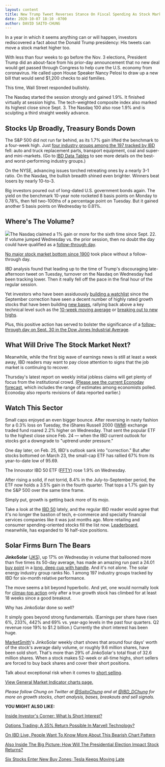 ```yaml
---
layout: content
title: New Trump Tweet Reverses Stance On Fiscal Spending As Stock Market Reacts Bullishly
date: 2020-10-07 18:10 -0700
author: DAVID SAITO-CHUNG
---
```






In a year in which it seems anything can or will happen, investors rediscovered a fact about the Donald Trump presidency: His tweets can move a stock market higher too.




With less than four weeks to go before the Nov. 3 elections, President Trump did an about-face from his prior-day announcement that no new deal would get passed through Congress to help cure the U.S. economy from coronavirus. He called upon House Speaker Nancy Pelosi to draw up a new bill that would send $1,200 checks to aid families.


This time, Wall Street responded bullishly.


The Nasdaq started the session strongly and gained 1.9%. It finished virtually at session highs. The tech-weighted composite index also marked its highest close since Sept. 3. The Nasdaq 100 also rose 1.9% and is sculpting a third straight weekly advance.


Stocks Up Broadly, Treasury Bonds Down
--------------------------------------


The S&P 500 did not run far behind, as its 1.7% gain lifted the benchmark to a four-week high. Just [four industry groups among the 197 tracked by IBD](https://www.investors.com/ibd-data-tables/) fell: auto and truck replacement parts, transport equipment, coal and super- and mini-markets. (Go to [IBD Data Tables](https://www.investors.com/ibd-data-tables/) to see more details on the best- and worst-performing industry groups.)


On the NYSE, advancing issues torched retreating ones by a nearly 3-1 ratio. On the Nasdaq, the bullish breadth shined even brighter. Winners beat losers by nearly 10-to-3.


Big investors poured out of long-dated U.S. government bonds again. The yield on the benchmark 10-year note rocketed 8 basis points on Monday to 0.78%, then fell two-100ths of a percentage point on Tuesday. But it gained another 5 basis points on Wednesday to 0.81%.


Where's The Volume?
-------------------


![](https://www.investors.com/wp-content/uploads/2020/10/MP102720-182x300.jpg)The Nasdaq claimed a 1% gain or more for the sixth time since Sept. 22. If volume jumped Wednesday vs. the prior session, then no doubt the day could have qualified as a [follow-through day](https://www.investors.com/how-to-invest/investors-corner/what-is-a-follow-through-day/).


[No major stock market bottom since 1900](https://www.investors.com/how-to-invest/investors-corner/how-a-follow-through-day-sparked-a-market-bottom-one-century-ago/) took place without a follow-through day.


IBD analysis found that leading up to the time of Trump's discouraging late-afternoon tweet on Tuesday, turnover on the Nasdaq on Wednesday had been tracking lower. Then it really fell off the pace in the final hour of the regular session.


Yet investors who have been assiduously [building a watchlist](https://www.investors.com/how-to-invest/investors-corner/stock-market-correction-put-to-use-build-a-watchlist/) since the September correction have seen a decent number of highly rated growth stocks that have been building [new bases](https://www.investors.com/how-to-invest/investors-corner/investor-basics-why-learning-base-patterns-gets-the-ball-rolling/), rallying back above a key technical level such as the [10-week moving average](https://www.investors.com/how-to-invest/investors-corner/add-trading-playbook-rebound-10-week-line/) or [breaking out to new highs](https://www.investors.com/how-to-invest/investors-corner/what-is-stock-breakout/).


Plus, this positive action has served to bolster the significance of a [follow-through day on Sept. 30 in the Dow Jones Industrial Average](https://www.investors.com/market-trend/the-big-picture/stock-market-gives-bullish-signal/).


What Will Drive The Stock Market Next?
--------------------------------------


Meanwhile, while the first big wave of earnings news is still at least a week away, IBD readers may want to pay close attention to signs that the job market is continuing to recover.


Thursday's latest report on weekly initial jobless claims will get plenty of focus from the institutional crowd. [(Please see the current Econoday forecast](https://research.investors.com/economic-calendar/), which includes the range of estimates among economists polled. Econoday also reports revisions of data reported earlier.)


Watch This Sector
-----------------


Small caps enjoyed an even bigger bounce. After reversing in nasty fashion for a 0.3% loss on Tuesday, the iShares Russell 2000 ([IWM](https://research.investors.com/quote.aspx?symbol=IWM)) exchange traded fund roared 2.2% higher on Wednesday. That sent the popular ETF to the highest close since Feb. 24 — when the IBD current outlook for stocks got a downgrade to "uptrend under pressure."


One day later, on Feb. 25, IBD's outlook sank into "correction." But after stocks bottomed on March 23, the small-cap ETF has rallied 67% from its year-to-date low of 95.69.


The Innovator IBD 50 ETF ([FFTY](https://research.investors.com/quote.aspx?symbol=FFTY)) rose 1.9% on Wednesday.


After rising a solid, if not torrid, 8.4% in the July-to-September period, the ETF now holds a 3.5% gain in the fourth quarter. That tops a 1.7% gain by the S&P 500 over the same time frame.


Simply put, growth is getting back more of its mojo.


Take a look at the [IBD 50](https://leaderboard.investors.com/#/ibd50/full) lately, and the regular IBD reader would agree that it's no longer the bastion of tech, e-commerce and specialty financial services companies like it was just months ago. More retailing and consumer spending-oriented stocks fill the list now. [Leaderboard](https://leaderboard.investors.com/#/leaders/leadersnearabuypoint), meanwhile, has expanded to 16 half-size positions.


Solar Firms Burn The Bears
--------------------------


**JinkoSolar** ([JKS](https://research.investors.com/quote.aspx?symbol=JKS)), up 17% on Wednesday in volume that ballooned more than five times its 50-day average, has made an amazing run past a 24.01 [buy point](https://www.investors.com/how-to-invest/investors-corner/chart-reading-basics-how-a-buy-point-marks-a-time-of-opportunity/) in a [long, deep cup with handle](https://www.investors.com/how-to-invest/investors-corner/deep-cup-with-handle-can-work-in-bear-market/). And it's not alone. The solar energy industry group ranks No. 1 among 197 industry groups tracked by IBD for six-month relative performance.



The move seems a bit beyond hyperbolic. And yet, one would normally look for [climax-top action](https://www.investors.com/how-to-invest/investors-corner/sell-rules-using-climax-top-convert-paper-gains-real-profits/) only after a true growth stock has climbed for at least 18 weeks since a good breakout.


Why has JinkoSolar done so well?


It simply goes beyond strong fundamentals. (Earnings per share have risen 6%, 233%, 442% and 69% vs. year-ago levels in the past four quarters. Q2 revenue rose 19% to $1.2 billion.) Currently the short interest has been huge.


[MarketSmith](https://marketsmith.investors.com/?src=A012BF)'s JinkoSolar weekly chart shows that around four days' worth of the stock's average daily volume, or roughly 9.6 million shares, have been sold short. That's more than 29% of JinkoSolar's total float of 32.6 million shares. When a stock makes 52-week or all-time highs, short sellers are forced to buy back shares and cover their short positions.


Talk about exceptional risk when it comes to [short selling](https://www.investors.com/category/research/the-short-side/).


[View General Market Indicator charts page.](https://www.investors.com/wp-content/uploads/2020/10/IBD0710173405GMI2.pdf)


*Please follow Chung on Twitter at [@SaitoChung](https://twitter.com/SaitoChung) and at [@IBD\_DChung](https://twitter.com/IBD_DChung) for more on growth stocks, chart analysis, bases, breakouts and sell signals.*


**YOU MIGHT ALSO LIKE:**


[Inside Investor's Corner: What Is Short Interest?](https://www.investors.com/how-to-invest/investors-corner/what-is-short-interest/)


[Options Trading: A 35% Return Possible In Marvell Technology?](https://www.investors.com/research/options/mrvl-stock-bullish-option-traders-have-sights-set-on-35-return/)


[On IBD Live, People Want To Know More About This Bearish Chart Pattern](https://www.investors.com/how-to-invest/investors-corner/how-to-sell-stocks-short-4-key-characteristics-of-a-head-and-shoulders-pattern/)


[Also Inside The Big Picture: How Will The Presidential Election Impact Stock Returns?](https://www.investors.com/market-trend/the-big-picture/top-stocks-outperform-market-indexes-how-will-the-presidential-election-affect-future-returns/)


[Six Stocks Enter New Buy Zones; Tesla Keeps Moving Late](https://www.investors.com/market-trend/stock-market-today/dow-jones-futures-stock-market-rally-on-trump-tweet-elon-musk-tesla-milestone-fastly-alibaba-buy-zones/)




